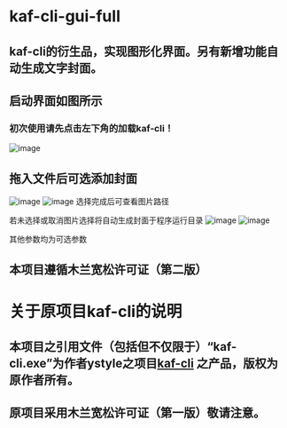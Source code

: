 # kaf-cli-gui-full
## kaf-cli的衍生品，实现图形化界面。另有新增功能自动生成文字封面。

## 启动界面如图所示
### 初次使用请先点击左下角的加载kaf-cli！
![image](https://user-images.githubusercontent.com/63829496/216111580-9823178c-1490-4fbe-abea-832912e7ec7a.png)
## 拖入文件后可选添加封面
![image](https://user-images.githubusercontent.com/63829496/216112179-d37f3f60-c3ae-4e3a-b7b2-baddcda77b0b.png)
![image](https://user-images.githubusercontent.com/63829496/216112260-9193c0b2-4060-46a3-b056-2cb0188f023c.png)
选择完成后可查看图片路径

若未选择或取消图片选择将自动生成封面于程序运行目录
![image](https://user-images.githubusercontent.com/63829496/216208745-7be63b8c-933e-4647-845e-eacab3c99422.png)
![image](https://user-images.githubusercontent.com/63829496/216208603-2a96ad86-5428-49b0-91fd-c312c79d53bf.png)


其他参数均为可选参数

## 本项目遵循木兰宽松许可证（第二版）

# 关于原项目kaf-cli的说明
## 本项目之引用文件（包括但不仅限于）“kaf-cli.exe”为作者ystyle之项目[kaf-cli](https://github.com/ystyle/kaf-cli) 之产品，版权为原作者所有。
## 原项目采用木兰宽松许可证（第一版）敬请注意。
